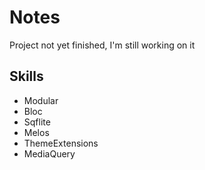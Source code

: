 # Notes

Project not yet finished, I'm still working on it

## Skills

* Modular
* Bloc
* Sqflite
* Melos
* ThemeExtensions
* MediaQuery
